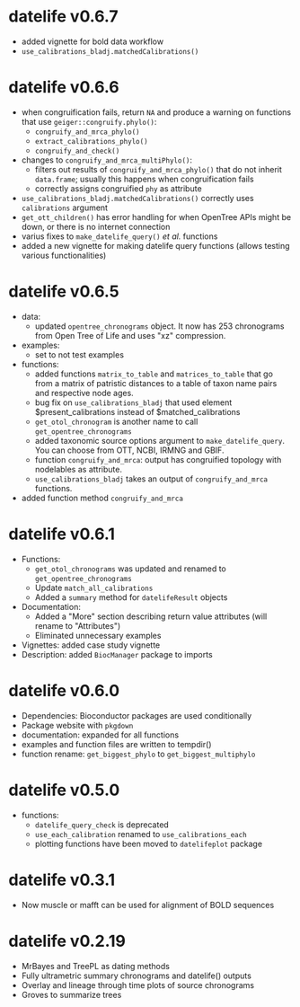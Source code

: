<!--TODO:
  - add congruification step to `datelife_use` functions

DONE:
-->

# datelife v0.6.7
  - added vignette for bold data workflow
  - `use_calibrations_bladj.matchedCalibrations()` 

# datelife v0.6.6
  - when congruification fails, return `NA` and produce a warning on functions that use `geiger::congruify.phylo()`:
    - `congruify_and_mrca_phylo()`
    - `extract_calibrations_phylo()`
    - `congruify_and_check()`
  - changes to `congruify_and_mrca_multiPhylo()`:
    - filters out results of `congruify_and_mrca_phylo()` that do not inherit `data.frame`; usually this happens when congruification fails
    - correctly assigns congruified `phy` as attribute
  - `use_calibrations_bladj.matchedCalibrations()` correctly uses `calibrations` argument
  - `get_ott_children()` has error handling for when OpenTree APIs might be down, or there is no internet connection
  - varius fixes to `make_datelife_query()` _et al._ functions
  - added a new vignette for making datelife query functions (allows testing various functionalities)

# datelife v0.6.5
  - data:
    - updated `opentree_chronograms` object. It now has 253 chronograms from Open Tree of Life and uses "xz" compression.
  - examples:
    - set to not test examples
  - functions:
    - added functions `matrix_to_table` and `matrices_to_table` that go from a matrix of patristic distances to a table of taxon name pairs and respective node ages.
    - bug fix on `use_calibrations_bladj` that used element $present_calibrations instead of $matched_calibrations
    - `get_otol_chronogram` is another name to call `get_opentree_chronograms`
    - added taxonomic source options argument to `make_datelife_query`. You can choose from OTT, NCBI, IRMNG and GBIF.
    - function `congruify_and_mrca`: output has congruified topology with nodelables as attribute.
    - `use_calibrations_bladj` takes an output of `congruify_and_mrca` functions.
  - added function method `congruify_and_mrca`

# datelife v0.6.1
  - Functions:
    - `get_otol_chronograms` was updated and renamed to `get_opentree_chronograms`
    - Update `match_all_calibrations`
    - Added a `summary` method for `datelifeResult` objects
  - Documentation:
    - Added a "More" section describing return value attributes (will rename to "Attributes")
    - Eliminated unnecessary examples
  - Vignettes: added case study vignette
  - Description: added `BiocManager` package to imports

# datelife v0.6.0

  - Dependencies: Bioconductor packages are used conditionally
  - Package website with `pkgdown`
  - documentation: expanded for all functions
  - examples and function files are written to tempdir()
  - function rename: `get_biggest_phylo` to `get_biggest_multiphylo`

# datelife v0.5.0

  - functions:
    - `datelife_query_check` is deprecated
    - `use_each_calibration` renamed to `use_calibrations_each`
    - plotting functions have been moved to `datelifeplot` package

# datelife v0.3.1

  - Now muscle or mafft can be used for alignment of BOLD sequences

# datelife v0.2.19

  - MrBayes and TreePL as dating methods
  - Fully ultrametric summary chronograms and datelife() outputs
  - Overlay and lineage through time plots of source chronograms
  - Groves to summarize trees
